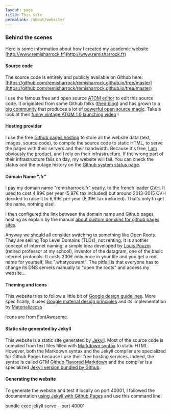 ```yaml
---
layout: page
title: This site
permalink: /about/website/
---
```

### Behind the scenes
Here is some information about how I created my academic website [http://www.remisharrock.fr](http://www.remisharrock.fr)

#### Source code
The source code is entirely and publicly available on Github here: [https://github.com/remisharrock/remisharrock.github.io/tree/master](https://github.com/remisharrock/remisharrock.github.io/tree/master)

I use the famous free and open source [ATOM editor](https://atom.io/) to edit this source code. It originated from some Github folks ([their blog](http://blog.atom.io/)) and has grown to a [big community](https://discuss.atom.io/) that produces a lot of [powerful open source magic](https://github.com/atom). Take a look at their [funny vintage ATOM 1.0 launching video](https://www.youtube.com/watch?v=Y7aEiVwBAdk) !

#### Hosting provider
I use the free [Github pages hosting](https://pages.github.com/) to store all the website data (text, images, source code), to compile the source code to static HTML, to serve the pages with their servers and their bandwidth. Because it's free, [I am obviously the product](https://www.quora.com/Who-originally-suggested-that-if-youre-not-paying-for-the-product-you-are-the-product), and I rely on their infrastructure. If the wrong part of their infrastructure fails on day, my website will fail. You can check the status and the outage history on the [Github system status page](https://status.github.com/).

#### Domain Name ".fr"
I pay my domain name "remisharrock.fr" yearly, to the french leader [OVH](https://www.ovh.com/).
It used to cost 4,99€ per year (5,97€ tax included) but around 2013-2015 OVH decided to raise it to 6,99€ per year (8,39€ tax included). That's only to get the name, nothing else!

I then configured the link between the domain name and Github pages hosting as explain by the manual [about custom domains for github pages sites](https://help.github.com/articles/about-custom-domains-for-github-pages-sites/).

Anyway we should all consider switching to something like [Open Roots](http://www.open-root.eu/).
They are selling Top Level Domains (TLDs), not renting. It is another concept of internet naming, a simple idea developed by [Louis Pouzin](https://en.wikipedia.org/wiki/Louis_Pouzin) (retired professor at my school), inventor of the datagram, one of the basic internet protocols.
It costs 200€ only once in your life and you get a root name for yourself, like ".whatyouwant". The pitfall is that everyone has to change its DNS servers manually to "open the roots" and access my website...

#### Theming and icons
This website tries to follow a little bit of [Google design guidelines](https://design.google.com/). More specifically, it uses [Google material design principles](https://www.google.com/design/spec/material-design/introduction.html) and its implementation by [Materializecss](http://materializecss.com/)

Icons are from [FontAwesome](https://fortawesome.github.io/Font-Awesome/).

#### Static site generated by Jekyll
This website is a static site generated by [Jekyll](http://http://jekyllrb.com/). Most of the source code is compiled from text files filled with [Markdown syntax](https://en.wikipedia.org/wiki/Markdown) to static HTML. However, both the Markdown syntax and the Jekyll compiler are specialized for Github Pages because I use their free hosting services. Indeed, the syntax is called GFM [Github Flavored Markdown](https://help.github.com/articles/github-flavored-markdown/) and the compiler is a specialized [Jekyll version bundled by Github](https://github.com/github/pages-gem).

#### Generating the website

To generate the website and test it locally on port 40001, I followed the documentation [using Jekyll with Github Pages](https://help.github.com/articles/using-jekyll-with-pages/) and use this command line:

bundle exec jekyll serve --port 40001
